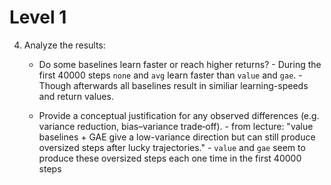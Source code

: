 # Level 1

4. Analyze the results:
   - Do some baselines learn faster or reach higher returns?
          - During the first 40000 steps `none` and `avg` learn faster than `value` and `gae`.
          - Though afterwards all baselines result in similiar learning-speeds and return values.

   - Provide a conceptual justification for any observed differences (e.g. variance reduction, bias–variance trade‑off).
          - from lecture: "value baselines + GAE give a low-variance direction but can still produce oversized steps after lucky trajectories."
          - `value` and `gae` seem to produce these oversized steps each one time in the first 40000 steps